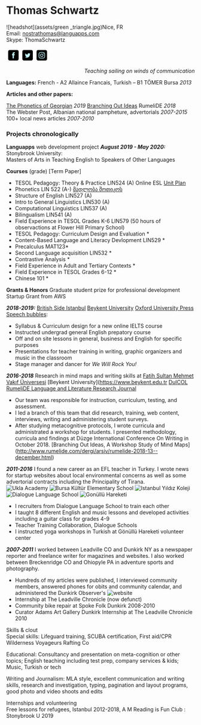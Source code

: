 # Thomas Schwartz
![headshot](assets/green _triangle.jpg)Nice, FR  
Email: nostrathomas@languapps.com  
Skype: ThomaSchwartz  
<div style="display:flex;flex-wrap:wrap"><a href="https://facebook.com/growlroar" target="_blank" rel="noopener noreferrer" style="text-decoration:none;border:0;width:24px;height:24px;padding:2px;margin:5px;color:#c3f4fb;border-radius:15%;background-color:#000000;"><svg class="niftybutton-facebook" style="display:block;fill:currentColor" data-tag="fac" data-name="Facebook" viewBox="0 0 512 512" preserveAspectRatio="xMidYMid meet">
    <path d="M211.9 197.4h-36.7v59.9h36.7V433.1h70.5V256.5h49.2l5.2-59.1h-54.4c0 0 0-22.1 0-33.7 0-13.9 2.8-19.5 16.3-19.5 10.9 0 38.2 0 38.2 0V82.9c0 0-40.2 0-48.8 0 -52.5 0-76.1 23.1-76.1 67.3C211.9 188.8 211.9 197.4 211.9 197.4z"></path>
</svg></a><a href="https://twitter.com/TomsEnglishClas" target="_blank" rel="noopener noreferrer" style="text-decoration:none;border:0;width:24px;height:24px;padding:2px;margin:5px;color:#c3f4fb;border-radius:15%;background-color:#000000;"><svg class="niftybutton-twitter" style="display:block;fill:currentColor" data-tag="twi" data-name="Twitter" viewBox="0 0 512 512" preserveAspectRatio="xMidYMid meet">
    <path d="M419.6 168.6c-11.7 5.2-24.2 8.7-37.4 10.2 13.4-8.1 23.8-20.8 28.6-36 -12.6 7.5-26.5 12.9-41.3 15.8 -11.9-12.6-28.8-20.6-47.5-20.6 -42 0-72.9 39.2-63.4 79.9 -54.1-2.7-102.1-28.6-134.2-68 -17 29.2-8.8 67.5 20.1 86.9 -10.7-0.3-20.7-3.3-29.5-8.1 -0.7 30.2 20.9 58.4 52.2 64.6 -9.2 2.5-19.2 3.1-29.4 1.1 8.3 25.9 32.3 44.7 60.8 45.2 -27.4 21.4-61.8 31-96.4 27 28.8 18.5 63 29.2 99.8 29.2 120.8 0 189.1-102.1 185-193.6C399.9 193.1 410.9 181.7 419.6 168.6z"></path>
</svg></a><a href="https://www.instagram.com/form_like_water/" target="_blank" rel="noopener noreferrer" style="text-decoration:none;border:0;width:24px;height:24px;padding:2px;margin:5px;color:#c3f4fb;border-radius:15%;background-color:#000000;"><svg class="niftybutton-instagram" style="display:block;fill:currentColor" data-tag="ins" data-name="Instagram" viewBox="0 0 512 512" preserveAspectRatio="xMidYMid meet">
    <path d="M256 109.3c47.8 0 53.4 0.2 72.3 1 17.4 0.8 26.9 3.7 33.2 6.2 8.4 3.2 14.3 7.1 20.6 13.4 6.3 6.3 10.1 12.2 13.4 20.6 2.5 6.3 5.4 15.8 6.2 33.2 0.9 18.9 1 24.5 1 72.3s-0.2 53.4-1 72.3c-0.8 17.4-3.7 26.9-6.2 33.2 -3.2 8.4-7.1 14.3-13.4 20.6 -6.3 6.3-12.2 10.1-20.6 13.4 -6.3 2.5-15.8 5.4-33.2 6.2 -18.9 0.9-24.5 1-72.3 1s-53.4-0.2-72.3-1c-17.4-0.8-26.9-3.7-33.2-6.2 -8.4-3.2-14.3-7.1-20.6-13.4 -6.3-6.3-10.1-12.2-13.4-20.6 -2.5-6.3-5.4-15.8-6.2-33.2 -0.9-18.9-1-24.5-1-72.3s0.2-53.4 1-72.3c0.8-17.4 3.7-26.9 6.2-33.2 3.2-8.4 7.1-14.3 13.4-20.6 6.3-6.3 12.2-10.1 20.6-13.4 6.3-2.5 15.8-5.4 33.2-6.2C202.6 109.5 208.2 109.3 256 109.3M256 77.1c-48.6 0-54.7 0.2-73.8 1.1 -19 0.9-32.1 3.9-43.4 8.3 -11.8 4.6-21.7 10.7-31.7 20.6 -9.9 9.9-16.1 19.9-20.6 31.7 -4.4 11.4-7.4 24.4-8.3 43.4 -0.9 19.1-1.1 25.2-1.1 73.8 0 48.6 0.2 54.7 1.1 73.8 0.9 19 3.9 32.1 8.3 43.4 4.6 11.8 10.7 21.7 20.6 31.7 9.9 9.9 19.9 16.1 31.7 20.6 11.4 4.4 24.4 7.4 43.4 8.3 19.1 0.9 25.2 1.1 73.8 1.1s54.7-0.2 73.8-1.1c19-0.9 32.1-3.9 43.4-8.3 11.8-4.6 21.7-10.7 31.7-20.6 9.9-9.9 16.1-19.9 20.6-31.7 4.4-11.4 7.4-24.4 8.3-43.4 0.9-19.1 1.1-25.2 1.1-73.8s-0.2-54.7-1.1-73.8c-0.9-19-3.9-32.1-8.3-43.4 -4.6-11.8-10.7-21.7-20.6-31.7 -9.9-9.9-19.9-16.1-31.7-20.6 -11.4-4.4-24.4-7.4-43.4-8.3C310.7 77.3 304.6 77.1 256 77.1L256 77.1z"></path>
    <path d="M256 164.1c-50.7 0-91.9 41.1-91.9 91.9s41.1 91.9 91.9 91.9 91.9-41.1 91.9-91.9S306.7 164.1 256 164.1zM256 315.6c-32.9 0-59.6-26.7-59.6-59.6s26.7-59.6 59.6-59.6 59.6 26.7 59.6 59.6S288.9 315.6 256 315.6z"></path>
    <circle cx="351.5" cy="160.5" r="21.5"></circle>
</svg></a></div>

<p align="right"><i> Teaching sailing on winds of communication </i></p>  

**Languages:** French - A2 Allaince Francais, Turkish – B1 TÖMER Bursa _2013_  

**Articles and other papers:**  

[The Phonetics of Georgian](https://nostrathomas0.github.io/1/kwarks/Georgian_Pratt_Anaysis.pdf) _2019_
[Branching Out Ideas](/1/) RumeliDE _2018_  
The Webster Post, Albanian national pampheture, advertorials _2007-2015_  
100+ local news articles _2007-2010_ 

### Projects chronologically    
**Languapps** web development project 
**_August 2019 - May 2020:_** Stonybrook University:  
Masters of Arts in Teaching English to Speakers of Other Languages  

  
**Courses** (grade) [Term Paper]
* TESOL Pedagogy: Theory & Practice LIN524 (A) Online ESL [Unit Plan](kwarks/unit_plan.pdf)
* Phonetics LIN 522 (A-) [მადლობა შოთიკოს](https://nostrathomas0.github.io/1/kwarks/Georgian_Pratt_Anaysis.pdf) 
* Structure of English LIN527 (A)
* Intro to General Linguistics LIN530 (A)
* Computational Linguistics LIN537 (A)
* Bilingualism LIN541 (A)
* Field Experience in TESOL Grades K-6 LIN579 (50 hours of observactions at Flower  Hill Primary School) 
* TESOL Pedagogy: Curriculum Design and Evaluation *
* Content-Based Language and Literacy Devlopment LIN529 *
* Precalculus MAT123*
* Second Language acquisition LIN532 *
* Contrastive Analysis *
* Field Experience in Adult and Tertiary Contexts *
* Field Experience in TESOL Grades 6-12 *
* Chinese 101 *

**Grants & Honors**
Graduate student prize for professional development  
Startup Grant from AWS

**_2018-2019:_** [British Side Istanbul](https://britishside.com/ "British Side Istanbul") [Beykent University](https://www.beykent.edu.tr/aday/kayit-kabul/yabanci-dil-hazirlik "Beykent University") [Oxford University Press](https://global.oup.com/?cc=tr "Oxford University Press") [Speech bubbles](http://speechbubbles.org "Speech bubbles"):
* Syllabus & Curriculum design for a new online IELTS course 
* Instructed undergrad general English prepatory course 
* Off and on site lessons in general, business and English for specific purposes
* Presentations for teacher training in writing, graphic organizers and music in the classroom
* Stage manager and dancer for _We Will Rock You!_


**_2016-2018_** Research in mind maps and writing skills at [Fatih Sultan Mehmet Vakıf Üniversesi](http://prep.fsm.edu.tr/) [Beykent University](https://www.beykent.edu.tr [DuICOL](https://www.duzce.edu.tr/13963-duyurus-duzce-university-international-conference-on-language-duicol-writing) [RumeliDE Language and Literature Research Journal](http://www.rumelide.com/)
* Our team was responsible for instruction, curriculum, testing, and assessment.
* I led a branch of this team that did research, training, web content, interviews, writing and administering student surveys.
* After studying metacognitive protocols, I wrote curricula and administrated a workshop for students. I presented methodology, curricula and findings at Düzge International Conference On Writing in  October 2018. [Branching Out Ideas, A Workshop Study of Mind Maps] (http://www.rumelide.com/dergi/arsiv/rumelide-2018-13--december.html)  

**_2011-2016_** I found a new career as an EFL teacher in Turkey. I wrote news for startup websites about local environmental concerns as well as some advertorial contracts including the Principality of Tirana.    
![Ukla Academy](https://www.ukla.com.tr/english/) ![Bursa Kültür Elementary School](http://www.niluferkulturkoleji.com/) ![Istanbul Yıldız Koleji](https://www.yildizkoleji.k12.tr) ![Dialogue Language School](https://www.dialogue.com.tr/) ![Gonüllü Hareketi](http://www.gonulluhareketi.org/)
* I recruiters from Dialogue Language School to train each other
* I taught 8 different English and music lessons and developed activities including a guitar class for grades 4-9
* Teacher Training Collaboration, Dialogue Schools
* I instructed yoga workshops in Turkish at Gönüllü Hareketi volunteer center 

**_2007-2011_** I worked between Leadville CO and Dunkirk NY as a newspaper reporter and freelance writer for magazines and websites. I also worked between Breckenridge CO and Ohiopyle PA in adventure sports and photography.
* Hundreds of my articles were published, I interviewed community members, answered phones for obits and community calendar, and administered the Dunkirk Observer's ![website](https://observertoday.com) 
* Internship at The Leadville Chronicle (now defunct) 
* Community bike repair at Spoke Folk Dunkirk 2008-2010
* Curator Adams Art Gallery Dunkirk Internship at The Leadville Chronicle 2010

  
Skills & clout  
Special skills: Lifeguard training, SCUBA certification, First aid/CPR Wilderness Voyageurs Rafting Co

Educational: Consultancy and presentation on meta-cognition or other topics; English teaching including test prep, company services & kids; Music, Turkish or tech

Writing and Journalism: MLA style, excellent communication and writing skills, research and investigation, typing, pagination and layout programs, good photo and video shoots and edits 

Internships and volunteering  
Free lessons for refugees, Istanbul 2012-2018, A M
Reading is Fun Club : Stonybrook U 2019
